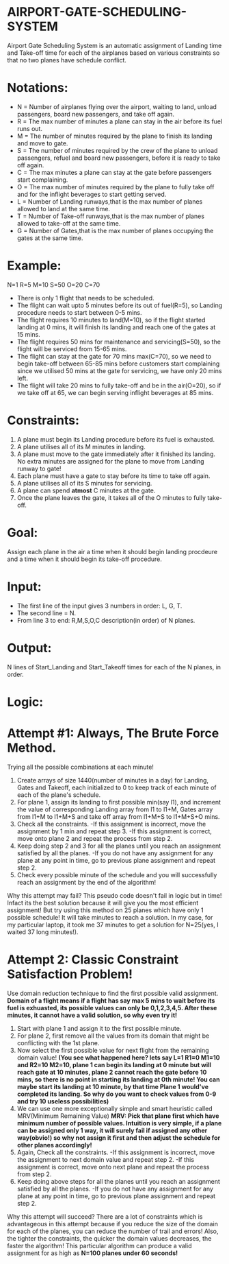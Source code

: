 # AIRPORT-GATE-SCHEDULING-SYSTEM

Airport Gate Scheduling System is an automatic assignment of Landing time and Take-off time for each of the airplanes based on various constraints so that no two planes have schedule conflict.

# Notations:
- N = Number of airplanes flying over the airport, waiting to land, unload passengers, board new passengers, and take off again.
- R = The max number of minutes a plane can stay in the air before its fuel runs out.
- M = The number of minutes required by the plane to finish its landing and move to gate.
- S = The number of minutes required by the crew of the plane to unload passengers, refuel and board new passengers, before it is ready to take off again.
- C = The max minutes a plane can stay at the gate before passengers start complaining.
- O = The max number of minutes required by the plane to fully take off and for the inflight beverages to start getting served.
- L = Number of Landing runways,that is the max number of planes allowed to land at the same time.
- T = Number of Take-off runways,that is the max number of planes allowed to take-off at the same time.
- G = Number of Gates,that is the max number of planes occupying the gates at the same time.

# Example:
N=1 R=5 M=10 S=50 O=20 C=70
- There is only 1 flight that needs to be scheduled.
- The flight can wait upto 5 minutes before its out of fuel(R=5), so Landing procedure needs to start between 0-5 mins.
- The flight requires 10 minutes to land(M=10), so if the flight started landing at 0 mins, it will finish its landing and reach one of the gates at 15 mins.
- The flight requires 50 mins for maintenance and servicing(S=50), so the flight will be serviced from 15-65 mins.
- The flight can stay at the gate for 70 mins max(C=70), so we need to begin take-off between 65-85 mins before customers start complaining since we utilised 50 mins at the gate for servicing, we have only 20 mins left.
- The flight will take 20 mins to fully take-off and be in the air(O=20), so if we take off at 65, we can begin serving inflight beverages at 85 mins.

# Constraints:
1. A plane must begin its Landing procedure before its fuel is exhausted.
2. A plane utilises all of its M minutes in landing.
3. A plane must move to the gate immediately after it finished its landing. No extra minutes are assigned for the plane to move from Landing runway to gate!
4. Each plane must have a gate to stay before its time to take off again.
5. A plane utilises all of its S minutes for servicing.
6. A plane can spend **atmost** C minutes at the gate.
7. Once the plane leaves the gate, it takes all of the O minutes to fully take-off.

# Goal:
Assign each plane in the air a time when it should begin landing procdeure and a time when it should begin its take-off procedure.

# Input:
- The first line of the input gives 3 numbers in order: L, G, T.
- The second line = N.
- From line 3 to end: R,M,S,O,C description(in order) of N planes.

# Output:
N lines of Start_Landing and Start_Takeoff times for each of the N planes, in order.

# Logic:
# Attempt #1: Always, The Brute Force Method.
Trying all the possible combinations at each minute!

1. Create arrays of size 1440(number of minutes in a day) for Landing, Gates and Takeoff, each initialized to 0 to keep track of each minute of each of the plane's schedule.
2. For plane 1, assign its landing to first possible min(say l1), and increment the value of corresponding Landing array from l1 to l1+M, Gates array from l1+M to l1+M+S and take off array from l1+M+S to l1+M+S+O mins.
3. Check all the constraints.
-If this assignment is incorrect, move the assignment by 1 min and repeat step 3.
-If this assignment is correct, move onto plane 2 and repeat the process from step 2.
4. Keep doing step 2 and 3 for all the planes until you reach an assignment satisfied by all the planes.
-If you do not have any assignment for any plane at any point in time, go to previous plane assignment and repeat step 2.
5. Check every possible minute of the schedule and you will successfully reach an assignment by the end of the algorithm!

Why this attempt may fail?
This pseudo code doesn't fail in logic but in time! Infact its the best solution because it will give you the most efficient assignment!
But try using this method on 25 planes which have only 1 possible schedule! It will take minutes to reach a solution. In my case, for my particular laptop, it took me 37 minutes to get a solution for N=25(yes, I waited 37 long minutes!).

# Attempt 2: Classic Constraint Satisfaction Problem!
Use domain reduction technique to find the first possible valid assignment.
**Domain of a flight means if a flight has say max 5 mins to wait before its fuel is exhuasted, its possible values can only be 0,1,2,3,4,5.
After these minutes, it cannot have a valid solution, so why even try it!**

1. Start with plane 1 and assign it to the first possible minute.
2. For plane 2, first remove all the values from its domain that might be conflicting with the 1st plane.
3. Now select the first possible value for next flight from the remaining domain value!
**(You see what happened here? lets say L=1 R1=0 M1=10 and R2=10 M2=10, plane 1 can begin its landing at 0 minute but will reach gate at 10 minutes, plane 2 cannot reach the gate before 10 mins, so there is no point in starting its landing at 0th minute! You can maybe start its landing at 10 minute, by that time Plane 1 would've completed its landing. So why do you want to check values from 0-9 and try 10 useless possibilities)**
4. We can use one more exceptionally simple and smart heuristic called MRV(Minimum Remaining Value)
**MRV: Pick that plane first which have minimum number of possible values. Intuition is very simple, if a plane can be assigned only 1 way, it will surely fail if assigned any other way(obvio!) so why not assign it first and then adjust the schedule for other planes accordingly!**
5. Again, Check all the constraints.
-If this assignment is incorrect, move the assignment to next domain value and repeat step 2.
-If this assignment is correct, move onto next plane and repeat the process from step 2.
4. Keep doing above steps for all the planes until you reach an assignment satisfied by all the planes.
-If you do not have any assignment for any plane at any point in time, go to previous plane assignment and repeat step 2.

Why this attempt will succeed?
There are a lot of constraints which is advantageous in this attempt because if you reduce the size of the domain for each of the planes, you can reduce the number of trail and errors!
Also, the tighter the constraints, the quicker the domain values decreases, the faster the algorithm!
This particular algorithm can produce a valid assignment for as high as **N=100 planes under 60 seconds!**
